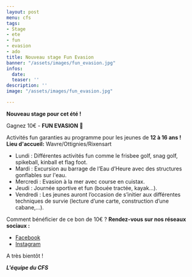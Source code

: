 ```yaml
---
layout: post
menu: cfs
tags:
- Stage
- ete
- fun
- evasion
- ado
title: Nouveau stage Fun Evasion
banner: "/assets/images/fun_evasion.jpg"
infos:
  date: 
  teaser: ''
description: ''
image: "/assets/images/fun_evasion.jpg"

---
```

**Nouveau stage pour cet été !**

Gagnez 10€ - **FUN EVASION** 🤩

Activités fun garanties au programme pour les jeunes de **12 à 16 ans !  
Lieu d'accueil:** Wavre/Ottignies/Rixensart

* Lundi : Différentes activités fun comme le frisbee golf, snag golf, spikeball, kinball et flag foot.
* Mardi : Excursion au barrage de l’Eau d’Heure avec des structures gonflables sur l'eau.
* Mercredi : Evasion à la mer avec course en cuistax.
* Jeudi : Journée sportive et fun (bouée tractée, kayak...).
* Vendredi : Les jeunes auront l’occasion de s’initier aux différentes techniques de survie (lecture d’une carte, construction d’une cabane,…).

Comment bénéficier de ce bon de 10€ ? **Rendez-vous sur nos réseaux sociaux :**

* [Facebook](https://www.facebook.com/CFSasbl/?ref=pages_you_manage "CFS Facebook")
* [Instagram](https://www.instagram.com/cfs_asbl/?hl=fr "CFS Instagram")

A très bientôt !

**_L'équipe du CFS_**